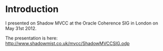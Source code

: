 # Introduction #

I presented on Shadow MVCC at the Oracle Coherence SIG in London on May 31st 2012.

The presentation is here: http://www.shadowmist.co.uk/mvcc/ShadowMVCCSIG.odp